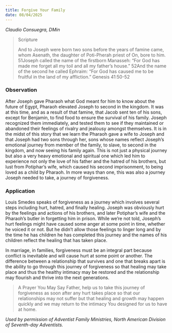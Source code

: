 ```yaml
---
title: Forgive Your Family
date: 08/04/2025
---
```


_Claudio Consuegra, DMin_

> <p>Scripture</p>
> And to Joseph were born two sons before the years of famine came, whom Asenath, the daughter of Poti-Pherah priest of On, bore to him. 51Joseph called the name of the firstborn Manasseh: “For God has made me forget all my toil and all my father’s house.” 52And the name of the second he called Ephraim: “For God has caused me to be fruitful in the land of my affliction.” Genesis 41:50-52

### Observation

After Joseph gave Pharaoh what God meant for him to know about the future of Egypt, Pharaoh elevated Joseph to second in the kingdom. It was at this time, and as a result of that famine, that Jacob sent ten of his sons, except for Benjamin, to find food to ensure the survival of his family. Joseph recognized them immediately, and tested them to see if they maintained or abandoned their feelings of rivalry and jealousy amongst themselves. It is in the midst of this story that we learn the Pharaoh gave a wife to Joseph and that Joseph had two sons through her, sons whose names reflect Joseph’s emotional journey from member of the family, to slave, to second in the kingdom, and now seeing his family again. This is not just a physical journey but also a very heavy emotional and spiritual one which led him to experience not only the love of his father and the hatred of his brothers, but lust from Potiphar’s wife, which caused his second imprisonment, to being loved as a child by Pharaoh. In more ways than one, this was also a journey Joseph needed to take, a journey of forgiveness.

### Application

Louis Smedes speaks of forgiveness as a journey which involves several steps including hurt, hatred, and finally healing. Joseph was obviously hurt by the feelings and actions of his brothers, and later Potiphar’s wife and the Pharaoh’s butler in forgetting him in prison. While we’re not told, Joseph’s hurt feelings might have caused some anger at some point in time, whether he voiced it or not. But he didn’t allow those feelings to linger long and by the time he has children he has completed this journey and the names of his children reflect the healing that has taken place.

In marriage, in families, forgiveness must be an integral part because conflict is inevitable and will cause hurt at some point or another. The difference between a relationship that survives and one that breaks apart is the ability to go through this journey of forgiveness so that healing may take place and thus the healthy intimacy may be restored and the relationship may flourish and thrive into the next generations.

> <callout>A Prayer You May Say</callout>
> Father, help us to take this journey of forgiveness as soon after any hurt takes place so that our relationships may not suffer but that healing and growth may happen quickly and we may return to the intimacy You designed for us to have at home.

_Used by permission of Adventist Family Ministries, North American Division of Seventh-day Adventists._